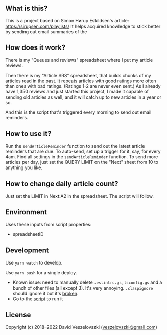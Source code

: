 
## What is this?

This is a project based on Simon Hørup Eskildsen's article: https://sirupsen.com/playlists/
It helps acquired knowledge to stick better by sending out email summaries of the

## How does it work?

There is my "Queues and reviews" spreadsheet where I put my article reviews.

Then there is my "Article SRS" spreadsheet, that builds chunks of my articles read in the past.
It repeats articles with good ratings more often than ones with bad ratings. (Ratings 1-2 are never even sent.)
As I already have 1,350 reviews and just started this project, I made it capable of sending old articles as well,
and it will catch up to new articles in a year or so.

And this is the script that's triggered every morning to send out email reminders.

## How to use it?

Run the `sendArticleReminder` function to send out the latest article reminders that are due.
To auto-send, set up a trigger for it, say, for every 4am.
Find all settings in the `sendArticleReminder` function.
To send more articles per day, just set the QUERY LIMIT on the "Next" sheet from 10 to anything you like.

## How to change daily article count?

Just set the LIMIT in Next:A2 in the spreadsheet. The script will follow.

## Environment

Uses these inputs from script properties:

- spreadsheetID

## Development

Use `yarn watch` to develop.

Use `yarn push` for a single deploy.

- Known issue: need to manually delete `.eslintrc.gs`, `tsconfig.gs` and a bunch of other files (all except 3). It's very annoying. `.claspignore` should ignore it but it's [broken](https://github.com/google/clasp/issues/66).
- Go to the [script](https://script.google.com/home/projects/1PG2YTlZFJUzIvlgZOqXoK0RzmpLKs8jT-9XJuJXZnN6toD8FBoN4eQMS/edit) to run it

## License

Copyright (c) 2018–2022 David Veszelovszki (veszelovszki@gmail.com)
